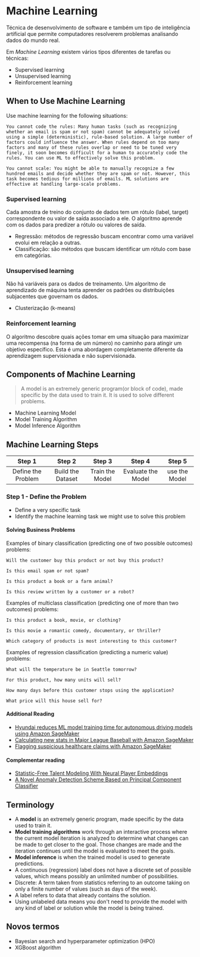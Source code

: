 # Machine Learning

Técnica de desenvolvimento de software e também um tipo de inteligência artificial
que permite computadores resolverem problemas analisando dados do mundo real.

Em _Machine Learning_ existem vários tipos diferentes de tarefas ou técnicas: 

- Supervised learning
- Unsupervised learning
- Reinforcement learning

## When to Use Machine Learning

Use machine learning for the following situations:

    You cannot code the rules: Many human tasks (such as recognizing whether an email is spam or not spam) cannot be adequately solved using a simple (deterministic), rule-based solution. A large number of factors could influence the answer. When rules depend on too many factors and many of these rules overlap or need to be tuned very finely, it soon becomes difficult for a human to accurately code the rules. You can use ML to effectively solve this problem.

    You cannot scale: You might be able to manually recognize a few hundred emails and decide whether they are spam or not. However, this task becomes tedious for millions of emails. ML solutions are effective at handling large-scale problems.

### Supervised learning

Cada amostra de treino do conjunto de dados tem um rótulo (label, target) correspondente ou valor de saída associado a ele.
O algoritmo aprende com os dados para predizer a rótulo ou valores de saída.  

- Regressão: métodos de regressão buscam encontrar como uma variável evolui em relação a outras.
- Classificação: são métodos que buscam identificar um rótulo com base em categórias.

### Unsupervised learning

Não há variáveis para os dados de treinamento. Um algoritmo de aprendizado de máquina tenta aprender os padrões ou distribuições subjacentes que governam os dados.

- Clusterização (k-means)

### Reinforcement learning

O algoritmo descobre quais ações tomar em uma situação para maximizar uma recompensa (na forma de um número) no caminho para atingir um objetivo específico. Esta é uma abordagem completamente diferente da aprendizagem supervisionada e não supervisionada.

## Components of Machine Learning

> A model is an extremely generic program(or block of code), made specific by the data used to train it. It is used to solve different problems. 

- Machine Learning Model
- Model Training Algorithm
- Model Inference Algorithm

## Machine Learning Steps

| Step 1 | Step 2 | Step 3 | Step 4 | Step 5 |
|:------:|:------:|:------:|:------:|:------:|
| Define the Problem | Build the Dataset | Train the Model | Evaluate the Model | use the Model |

### Step 1 - Define the Problem

- Define a very specific task
- Identify the machine learning task we might use to solve this problem

#### Solving Business Problems

Examples of binary classification (predicting one of two possible outcomes) problems:

    Will the customer buy this product or not buy this product?

    Is this email spam or not spam?

    Is this product a book or a farm animal?

    Is this review written by a customer or a robot?

Examples of multiclass classification (predicting one of more than two outcomes) problems:

    Is this product a book, movie, or clothing?

    Is this movie a romantic comedy, documentary, or thriller?

    Which category of products is most interesting to this customer?

Examples of regression classification (predicting a numeric value) problems:

    What will the temperature be in Seattle tomorrow?

    For this product, how many units will sell?

    How many days before this customer stops using the application?

    What price will this house sell for?

#### Additional Reading

- [Hyundai reduces ML model training time for autonomous driving models using Amazon SageMaker](https://aws.amazon.com/blogs/machine-learning/hyundai-reduces-training-time-for-autonomous-driving-models-using-amazon-sagemaker/)
- [Calculating new stats in Major League Baseball with Amazon SageMaker](https://aws.amazon.com/blogs/machine-learning/calculating-new-stats-in-major-league-baseball-with-amazon-sagemaker/)
- [Flagging suspicious healthcare claims with Amazon SageMaker](https://aws.amazon.com/blogs/machine-learning/flagging-suspicious-healthcare-claims-with-amazon-sagemaker/)

#### Complementar reading

- [Statistic-Free Talent Modeling With Neural Player Embeddings](https://global-uploads.webflow.com/5f1af76ed86d6771ad48324b/5ff4ac5dbbab5b7d59e29438_Statistic-Free%20Talent%20Modeling%20With%20Neural%20Player%20Embeddings.pdf)
- [A Novel Anomaly Detection Scheme Based on Principal Component Classifier](https://homepages.laas.fr/owe/METROSEC/DOC/FDM03.pdf)

## Terminology

- A **model** is an extremely generic program, made specific by the data used to train it.
- **Model training algorithms** work through an interactive process where the current model iteration is analyzed to determine what changes can be made to get closer to the goal. Those changes are made and the iteration continues until the model is evaluated to meet the goals.
- **Model inference** is when the trained model is used to generate predictions.
- A continuous (regression) label does not have a discrete set of possible values, which means possibly an unlimited number of possibilities.
- Discrete: A term taken from statistics referring to an outcome taking on only a finite number of values (such as days of the week).
- A label refers to data that already contains the solution.
- Using unlabeled data means you don't need to provide the model with any kind of label or solution while the model is being trained.

## Novos termos

- Bayesian search and hyperparameter optimization (HPO)
- XGBoost algorithm

